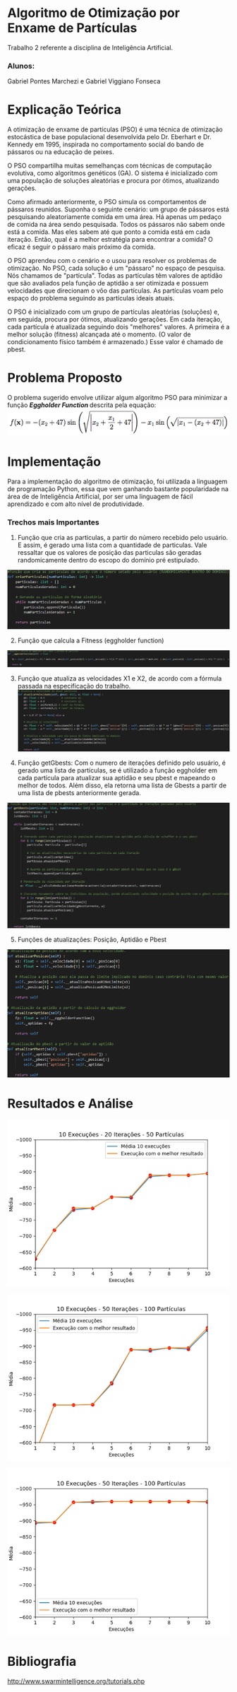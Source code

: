 # Algoritmo de Otimização por Enxame de Partículas
Trabalho 2 referente a disciplina de Inteligência Artificial.

### Alunos: 
Gabriel Pontes Marchezi e Gabriel Viggiano Fonseca

# Explicação Teórica
A otimização de enxame de partículas (PSO) é uma técnica de otimização estocástica de base populacional desenvolvida pelo Dr. Eberhart e Dr. Kennedy   em 1995, inspirada no comportamento social do bando de pássaros ou na educação de peixes. 

O PSO compartilha muitas semelhanças com técnicas de computação evolutiva, como algoritmos genéticos (GA). O sistema é inicializado com uma população de soluções aleatórias e procura por ótimos, atualizando gerações.

Como afirmado anteriormente, o PSO simula os comportamentos de pássaros reunidos. Suponha o seguinte cenário: um grupo de pássaros está pesquisando aleatoriamente comida em uma área. Há apenas um pedaço de comida na área sendo pesquisada. Todos os pássaros não sabem onde está a comida. Mas eles sabem até que ponto a comida está em cada iteração. Então, qual é a melhor estratégia para encontrar a comida? O eficaz é seguir o pássaro mais próximo da comida.

O PSO aprendeu com o cenário e o usou para resolver os problemas de otimização. No PSO, cada solução é um "pássaro" no espaço de pesquisa. Nós chamamos de "partícula". Todas as partículas têm valores de aptidão que são avaliados pela função de aptidão a ser otimizada e possuem velocidades que direcionam o vôo das partículas. As partículas voam pelo espaço do problema seguindo as partículas ideais atuais.

O PSO é inicializado com um grupo de partículas aleatórias (soluções) e, em seguida, procura por ótimos, atualizando gerações. Em cada iteração, cada partícula é atualizada seguindo dois "melhores" valores. A primeira é a melhor solução (fitness) alcançada até o momento. (O valor de condicionamento físico também é armazenado.) Esse valor é chamado de pbest.

# Problema Proposto
O problema sugerido envolve utilizar algum algoritmo PSO para minimizar a função <i><b> Eggholder Function </b></i> descrita pela equação:<br>
![Alt text](https://github.com/gabrielviggiano/Trab02_IA_PSO/blob/master/egg2.png?raw=true "funcao egg")<br>


# Implementação
Para a implementação do algoritmo de otimização, foi utilizada a linguagem de programação Python, essa que vem ganhando bastante popularidade na área de de Inteligência Artificial, por ser uma linguagem de fácil aprendizado e com alto nível de produtividade.

### Trechos mais Importantes
1. Função que cria as particulas, a partir do número recebido pelo usuário. E assim, é gerado uma lista com a quantidade de particulas. Vale ressaltar que os valores de posição das particulas são geradas randomicamente dentro do escopo do domínio pré estipulado.

![Alt text](https://github.com/gabrielviggiano/Trab02_IA_PSO/blob/master/criaparticulas.png?raw=true "criaParticulas")<br>

2. Função que calcula a Fitness (eggholder function)

![Alt text](https://github.com/gabrielviggiano/Trab02_IA_PSO/blob/master/calculoEGG.png?raw=true "calculoEGG")<br>

3. Função que atualiza as velocidades X1 e X2, de acordo com a fórmula passada na especificação do trabalho.
![Alt text](https://github.com/gabrielviggiano/Trab02_IA_PSO/blob/master/atualizarVelocidade.png?raw=true "attVEL")<br>

4. Função getGbests: Com o numero de iterações definido pelo usuário, é gerado uma lista de partículas, se é utilizado a função eggholder em cada partícula para atualizar sua aptidão e seu pbest e mapeando o melhor de todos. Além disso, ela retorna uma lista de Gbests a partir de uma lista de pbests anteriormente gerada.

![Alt text](https://github.com/gabrielviggiano/Trab02_IA_PSO/blob/master/getGBEST.png?raw=true "getGbest")<br>

5. Funções de atualizações: Posição, Aptidão e Pbest

![Alt text](https://github.com/gabrielviggiano/Trab02_IA_PSO/blob/master/atualizacoes.png?raw=true "getGbest")<br>

# Resultados e Análise
![Alt text](https://github.com/gabrielviggiano/Trab02_IA_PSO/blob/master/Figure_1.png?raw=true "1")<br>

![Alt text](https://github.com/gabrielviggiano/Trab02_IA_PSO/blob/master/Figure_2.png?raw=true "2")<br>

![Alt text](https://github.com/gabrielviggiano/Trab02_IA_PSO/blob/master/Figure_3.png?raw=true "3")<br>

# Bibliografia

http://www.swarmintelligence.org/tutorials.php

